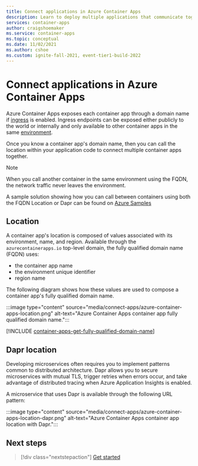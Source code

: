 ```yaml
---
title: Connect applications in Azure Container Apps
description: Learn to deploy multiple applications that communicate together in Azure Container Apps.
services: container-apps
author: craigshoemaker
ms.service: container-apps
ms.topic: conceptual
ms.date: 11/02/2021
ms.author: cshoe
ms.custom: ignite-fall-2021, event-tier1-build-2022
---
```


# Connect applications in Azure Container Apps

Azure Container Apps exposes each container app through a domain name if [ingress](ingress.md) is enabled. Ingress endpoints can be exposed either publicly to the world or internally and only available to other container apps in the same [environment](environment.md).

Once you know a container app's domain name, then you can call the location within your application code to connect multiple container apps together.

> [!NOTE]
> When you call another container in the same environment using the FQDN, the network traffic never leaves the environment.

A sample solution showing how you can call between containers using both the FQDN Location or Dapr can be found on [Azure Samples](https://github.com/Azure-Samples/container-apps-connect-multiple-apps)

## Location

A container app's location is composed of values associated with its environment, name, and region. Available through the `azurecontainerapps.io` top-level domain, the fully qualified domain name (FQDN) uses:

- the container app name
- the environment unique identifier
- region name

The following diagram shows how these values are used to compose a container app's fully qualified domain name.

:::image type="content" source="media/connect-apps/azure-container-apps-location.png" alt-text="Azure Container Apps container app fully qualified domain name.":::

[!INCLUDE [container-apps-get-fully-qualified-domain-name](../../includes/container-apps-get-fully-qualified-domain-name.md)]

## Dapr location

Developing microservices often requires you to implement patterns common to distributed architecture. Dapr allows you to secure microservices with mutual TLS, trigger retries when errors occur, and take advantage of distributed tracing when Azure Application Insights is enabled.

A microservice that uses Dapr is available through the following URL pattern:

:::image type="content" source="media/connect-apps/azure-container-apps-location-dapr.png" alt-text="Azure Container Apps container app location with Dapr.":::

## Next steps

> [!div class="nextstepaction"]
> [Get started](get-started.md)
